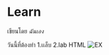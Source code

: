 # Learn

เขียนโดย *ฉันเอง*

วันนี้ที่ต้องทำ
1.เเล็บ
2.lab HTML
![EX](https://github.com/Panyata/Learn/assets/89193986/5eab6359-3aeb-4a95-a654-8d5a24d3762c)
